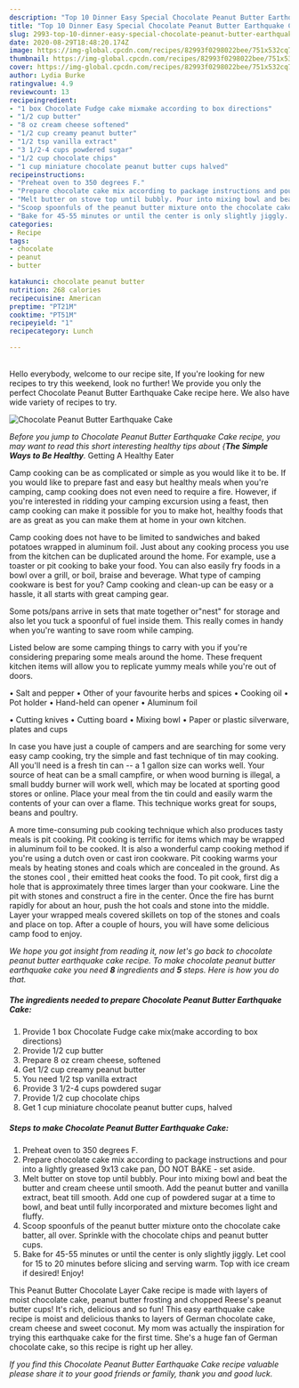 ```yaml
---
description: "Top 10 Dinner Easy Special Chocolate Peanut Butter Earthquake Cake"
title: "Top 10 Dinner Easy Special Chocolate Peanut Butter Earthquake Cake"
slug: 2993-top-10-dinner-easy-special-chocolate-peanut-butter-earthquake-cake
date: 2020-08-29T18:48:20.174Z
image: https://img-global.cpcdn.com/recipes/82993f0298022bee/751x532cq70/chocolate-peanut-butter-earthquake-cake-recipe-main-photo.jpg
thumbnail: https://img-global.cpcdn.com/recipes/82993f0298022bee/751x532cq70/chocolate-peanut-butter-earthquake-cake-recipe-main-photo.jpg
cover: https://img-global.cpcdn.com/recipes/82993f0298022bee/751x532cq70/chocolate-peanut-butter-earthquake-cake-recipe-main-photo.jpg
author: Lydia Burke
ratingvalue: 4.9
reviewcount: 13
recipeingredient:
- "1 box Chocolate Fudge cake mixmake according to box directions"
- "1/2 cup butter"
- "8 oz cream cheese softened"
- "1/2 cup creamy peanut butter"
- "1/2 tsp vanilla extract"
- "3 1/2-4 cups powdered sugar"
- "1/2 cup chocolate chips"
- "1 cup miniature chocolate peanut butter cups halved"
recipeinstructions:
- "Preheat oven to 350 degrees F."
- "Prepare chocolate cake mix according to package instructions and pour into a lightly greased 9x13 cake pan, DO NOT BAKE - set aside."
- "Melt butter on stove top until bubbly. Pour into mixing bowl and beat the butter and cream cheese until smooth. Add the peanut butter and vanilla extract, beat till smooth. Add one cup of powdered sugar at a time to bowl, and beat until fully incorporated and mixture becomes light and fluffy."
- "Scoop spoonfuls of the peanut butter mixture onto the chocolate cake batter, all over. Sprinkle with the chocolate chips and peanut butter cups."
- "Bake for 45-55 minutes or until the center is only slightly jiggly. Let cool for 15 to 20 minutes before slicing and serving warm. Top with ice cream if desired! Enjoy!"
categories:
- Recipe
tags:
- chocolate
- peanut
- butter

katakunci: chocolate peanut butter 
nutrition: 268 calories
recipecuisine: American
preptime: "PT21M"
cooktime: "PT51M"
recipeyield: "1"
recipecategory: Lunch

---
```

<br>
Hello everybody, welcome to our recipe site, If you're looking for new recipes to try this weekend, look no further! We provide you only the perfect Chocolate Peanut Butter Earthquake Cake recipe here. We also have wide variety of recipes to try.
<br>


![Chocolate Peanut Butter Earthquake Cake](https://img-global.cpcdn.com/recipes/82993f0298022bee/751x532cq70/chocolate-peanut-butter-earthquake-cake-recipe-main-photo.jpg)

<i>Before you jump to Chocolate Peanut Butter Earthquake Cake recipe, you may want to read this short interesting healthy tips about {<strong>The Simple Ways to Be Healthy</strong>.</i>
Getting A Healthy Eater

    
Camp cooking can be as complicated or simple as you would like it to be. If you would like to prepare fast and easy but healthy meals when you're camping, camp cooking does not even need to require a fire. However, if you're interested in ridding your camping excursion using a feast, then camp cooking can make it possible for you to make hot, healthy foods that are as great as you can make them at home in your own kitchen.

Camp cooking does not have to be limited to sandwiches and baked potatoes wrapped in aluminum foil.  Just about any cooking process you use from the kitchen can be duplicated around the home. For example, use a toaster or pit cooking to bake your food. You can also easily fry foods in a bowl over a grill, or boil, braise and beverage. What type of camping cookware is best for you? Camp cooking and clean-up can be easy or a hassle, it all starts with great camping gear.

Some pots/pans arrive in sets that mate together or"nest" for storage and also let you tuck a spoonful of fuel inside them. This really comes in handy when you're wanting to save room while camping.

Listed below are some camping things to carry with you if you're considering preparing some meals around the home. These frequent kitchen items will allow you to replicate yummy meals while you're out of doors.

• Salt and pepper
• Other of your favourite herbs and spices
• Cooking oil
• Pot holder
• Hand-held can opener
• Aluminum foil

• Cutting knives
• Cutting board
• Mixing bowl
• Paper or plastic silverware, plates and cups

In case you have just a couple of campers and are searching for some very easy camp cooking, try the simple and fast technique of tin may cooking. All you'll need is a fresh tin can -- a 1 gallon size can works well. Your source of heat can be a small campfire, or when wood burning is illegal, a small buddy burner will work well, which may be located at sporting good stores or online. Place your meal from the tin could and easily warm the contents of your can over a flame.  This technique works great for soups, beans and poultry.

A more time-consuming pub cooking technique which also produces tasty meals is pit cooking. Pit cooking is terrific for items which may be wrapped in aluminum foil to be cooked.  It is also a wonderful camp cooking method if you're using a dutch oven or cast iron cookware. Pit cooking warms your meals by heating stones and coals which are concealed in the ground. As the stones cool , their emitted heat cooks the food. To pit cook, first dig a hole that is approximately three times larger than your cookware. Line the pit with stones and construct a fire in the center. Once the fire has burnt rapidly for about an hour, push the hot coals and stone into the middle. Layer your wrapped meals covered skillets on top of the stones and coals and place on top. After a couple of hours, you will have some delicious camp food to enjoy.


<i>We hope you got insight from reading it, now let's go back to chocolate peanut butter earthquake cake recipe. To make chocolate peanut butter earthquake cake you need <strong>8</strong> ingredients and <strong>5</strong> steps. Here is how you do that.
</i>

##### The ingredients needed to prepare Chocolate Peanut Butter Earthquake Cake:

1. Provide 1 box Chocolate Fudge cake mix(make according to box directions)
1. Provide 1/2 cup butter
1. Prepare 8 oz cream cheese, softened
1. Get 1/2 cup creamy peanut butter
1. You need 1/2 tsp vanilla extract
1. Provide 3 1/2-4 cups powdered sugar
1. Provide 1/2 cup chocolate chips
1. Get 1 cup miniature chocolate peanut butter cups, halved


##### Steps to make Chocolate Peanut Butter Earthquake Cake:

1. Preheat oven to 350 degrees F.
1. Prepare chocolate cake mix according to package instructions and pour into a lightly greased 9x13 cake pan, DO NOT BAKE - set aside.
1. Melt butter on stove top until bubbly. Pour into mixing bowl and beat the butter and cream cheese until smooth. Add the peanut butter and vanilla extract, beat till smooth. Add one cup of powdered sugar at a time to bowl, and beat until fully incorporated and mixture becomes light and fluffy.
1. Scoop spoonfuls of the peanut butter mixture onto the chocolate cake batter, all over. Sprinkle with the chocolate chips and peanut butter cups.
1. Bake for 45-55 minutes or until the center is only slightly jiggly. Let cool for 15 to 20 minutes before slicing and serving warm. Top with ice cream if desired! Enjoy!


This Peanut Butter Chocolate Layer Cake recipe is made with layers of moist chocolate cake, peanut butter frosting and chopped Reese&#39;s peanut butter cups! It&#39;s rich, delicious and so fun! This easy earthquake cake recipe is moist and delicious thanks to layers of German chocolate cake, cream cheese and sweet coconut. My mom was actually the inspiration for trying this earthquake cake for the first time. She&#39;s a huge fan of German chocolate cake, so this recipe is right up her alley. 

<i>If you find this Chocolate Peanut Butter Earthquake Cake recipe valuable please share it to your good friends or family, thank you and good luck.</i>
